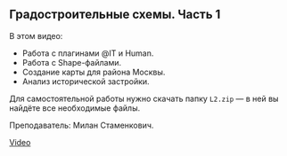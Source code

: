 ## Градостроительные схемы. Часть 1

В этом видео:

- Работа с плагинами @IT и Human.
- Работа с Shape-файлами.
- Создание карты для района Москвы.
- Анализ исторической застройки.

Для самостоятельной работы нужно скачать папку `L2.zip` — в ней вы найдёте все необходимые файлы.

Преподаватель: Милан Стаменкович.

[Video](https://player.softculture.cc/embed/MGR/MGR_8.3.09_L2-1_It_Year_of_Buildings)
